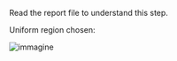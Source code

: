 Read the report file to understand this step.

Uniform region chosen:

![immagine](https://github.com/Roberto888888/Remote-Sensing-Project-Polarimetric-SAR/assets/90435131/3f4cbdf7-e849-4cdf-87a3-66e434b46ec7)

